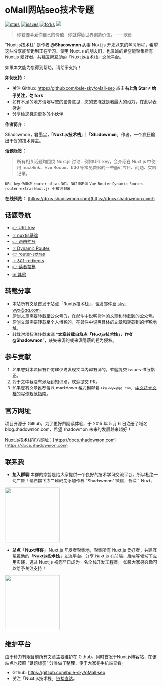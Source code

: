 # oMall网站seo技术专题

[![stars](https://badgen.net/github/stars/bule-sky/oMall-seo?color=cyan&icon=github)](https://github.com/bule-sky/oMall-seo)
[![issues](https://badgen.net/github/issues/bule-sky/oMall-seo?color=red&icon=github&label=问题)](https://github.com/bule-sky/oMall-seo/issues)
[![forks](https://badgen.net/github/forks/bule-sky/oMall-seo?color=orange)](https://github.com/bule-sky/oMall-seo)
[<img src="https://img.shields.io/badge/%E5%BE%AE%E4%BF%A1-%E5%85%AC%E4%BC%97%E5%8F%B7-brightgreen">](https://cdn.shadowmon.com/olight.png)

> 你若要喜爱你自己的价值，你就得给世界创造价值。——歌德

“Nuxt.js技术栈” 是作者 **@Shadowmon** 从事 Nuxt.js 开发以来的学习历程，希望这些分享能帮助到正在学习、使用 Nuxt.js 的朋友们，也真诚的希望能聚集所有 Nuxt.js 爱好者，共建互帮互助的「Nuxt.js技术栈」交流平台。

如果本文能为您得到帮助，请给予支持！

**如何支持：**

- 关注 Github: https://github.com/bule-sky/oMall-seo 点击**右上角 Star :star: 给予关注，勿 fork**
- 如有不足的地方请填写您的宝贵意见，您的支持就是我最大的动力，在此以表感谢
- 分享给您身边更多的小伙伴

**作者简介**：

Shadowmon，君墨尘，「**Nuxt.js技术栈**」|「**Shadowmon**」作者，一个疯狂输出干货的技术博主。

**话题标签：**

> 所有相关话题均围绕 Nuxt.js 讨论，例如URL key，会介绍在 Nuxt.js 中使用 nuxt-link、Vue Router、ES6 等常见数据的一些基础应用、问题、实践记录。

`URL key` `伪静态` `router alias` `301、302重定向` `Vue Router` `Dynamic Routes` `router-extras` `Nuxt.js 小知识` `ES6`

**在线预览：** [https://docs.shadowmon.com](https://docs.shadowmon.com/)

## 话题导航
* [👉 URL key](https://docs.magento.com/user-guide/catalog/catalog-urls.html)
* [☞ nuxtjs基础](https://nuxtjs.org/docs/2.x/concepts/views)
* [👉 路由扩展](https://nuxtjs.org/docs/2.x/configuration-glossary/configuration-router#extendroutes)
* [☞ Dynamic Routes](https://zh.nuxtjs.org/docs/2.x/features/file-system-routing#dynamic-routes)
* [👉 router-extras](https://codesandbox.io/s/github/nuxt-community/router-extras-module)
* [☞ 301-redirects](https://jackwhiting.co.uk/posts/handling-redirects-in-nuxtjs-through-middlware/)
* [👉 读者投稿](/other/reprint-contribution-collaboration.md)
* [☞ 其他](/other/about-us.md)

## 转载分享

* 本站所有文章首发于站点「Nuxtjs技术栈」，请发邮件至 sky-wyx@qq.com。
* 原创文章需要转载至公众号的，在邮件中说明具体的文章和转载到的公众号。
* 原创文章需要转载至个人博客的，在邮件中说明具体的文章和转载到的博客地址。
* 转载时须标注转载来源 “**文章转载自站点「Nuxtjs技术栈」，作者@Shadowmon**”，缺失来源的或来源隐蔽的视为侵权。

## 参与贡献

1. 如果您对本项目有任何建议或发现文中内容有误的，欢迎提交 issues 进行指正。
2. 对于文中我没有涉及到知识点，欢迎提交 PR。
3. 如果您有文章推荐请以 markdown 格式到邮箱 `sky-wyx@qq.com`，[中文技术文档的写作规范指南](https://github.com/ruanyf/document-style-guide)。

## 官方网址

项目开源于 Github，为了更好的阅读体验，于 2015 年 5 月 6 日注册了域名 blog.shadowmon.com，希望 shadowmon 未来的发展越来越好！

Nuxt.js技术栈官方网址：[https://docs.shadowmon.com](https://docs.shadowmon.com)

## 联系我

- **加入群聊**
本群的宗旨是给大家提供一个良好的技术学习交流平台，所以杜绝一切广告！请扫描下方二维码先添加作者 “Shadowmon” 微信，备注：Nuxt。
<img src="http://cdn.shadowmon.com/wx.jpg?x-oss-process=style/may" width="180" height="180"/>

- **站点「Nuxt博客」**
Nuxt.js 开发者聚集地，聚集所有 Nuxt.js 爱好者，共建互帮互助的「**Nuxtjs技术栈**」交流平台。分享 Nuxt.js 在前端、后端等领域下应用实践，通过 Nuxt.js 祝您早日成为一名全栈开发工程师。 如果大家感兴趣可以给予关注支持！
<img src="http://cdn.shadowmon.com/blog.png" width="180" height="180"/>

## 维护平台

由于精力有限目前所有文章主要维护在 Github，同时首发于Nuxt.js博客站，在该站点也按照 “话题标签” 分类做了整理，便于大家在手机端查看。

* Github: https://github.com/bule-sky/oMall-seo
* 关注「Nuxt.js技术栈」[链接直达](http://blog.shadowmon.com/)。
